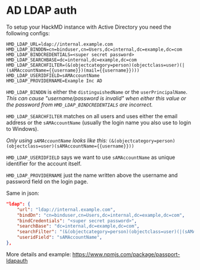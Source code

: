 AD LDAP auth
===


To setup your HackMD instance with Active Directory you need the following configs:

```
HMD_LDAP_URL=ldap://internal.example.com
HMD_LDAP_BINDDN=cn=binduser,cn=Users,dc=internal,dc=example,dc=com
HMD_LDAP_BINDCREDENTIALS=<super secret password>
HMD_LDAP_SEARCHBASE=dc=internal,dc=example,dc=com
HMD_LDAP_SEARCHFILTER=(&(objectcategory=person)(objectclass=user)(|(sAMAccountName={{username}})(mail={{username}})))
HMD_LDAP_USERIDFIELD=sAMAccountName
HMD_LDAP_PROVIDERNAME=Example Inc AD
```


`HMD_LDAP_BINDDN` is either the `distinguishedName` or the `userPrincipalName`. *This can cause "username/password is invalid" when either this value or the password from `HMD_LDAP_BINDCREDENTIALS` are incorrect.*

`HMD_LDAP_SEARCHFILTER` matches on all users and uses either the email address or the `sAMAccountName` (usually the login name you also use to login to Windows).

*Only using `sAMAccountName` looks like this:* `(&(objectcategory=person)(objectclass=user)(sAMAccountName={{username}}))`

`HMD_LDAP_USERIDFIELD` says we want to use `sAMAccountName` as unique identifier for the account itself.

`HMD_LDAP_PROVIDERNAME` just the name written above the username and password field on the login page.


Same in json:

```json
"ldap": {
    "url": "ldap://internal.example.com",
    "bindDn": "cn=binduser,cn=Users,dc=internal,dc=example,dc=com",
    "bindCredentials": "<super secret password>",
    "searchBase": "dc=internal,dc=example,dc=com",
    "searchFilter": "(&(objectcategory=person)(objectclass=user)(|(sAMAccountName={{username}})(mail={{username}})))",
    "useridField": "sAMAccountName",
},
```

More details and example: https://www.npmjs.com/package/passport-ldapauth
